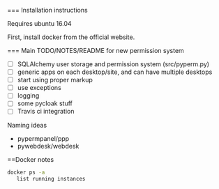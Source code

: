 
=== Installation instructions

Requires ubuntu 16.04

First, install docker from the official website.




=== Main TODO/NOTES/README for new permission system

- [ ] SQLAlchemy user storage and permission system (src/pyperm.py)
- [ ] generic apps on each desktop/site, and can have multiple desktops
- [ ] start using proper markup
- [ ] use exceptions
- [ ] logging
- [ ] some pycloak stuff
- [ ] Travis ci integration

Naming ideas
- pypermpanel/ppp
- pywebdesk/webdesk


==Docker notes
```bash
docker ps -a
   list running instances

```


